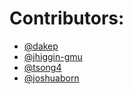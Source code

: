 # Contributors:

- [@dakep](https://github.com/dakep)
- [@jhiggin-gmu](https://github.com/jhiggin-gmu)
- [@tsong4](https://github.com/tsong4)
- [@joshuaborn](https://github.com/joshuaborn)
